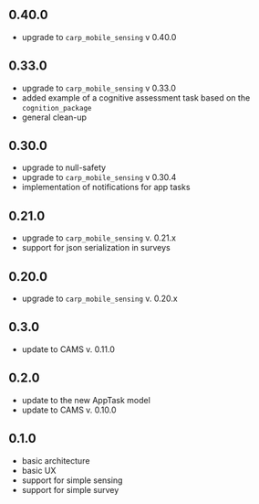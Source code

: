 ## 0.40.0
* upgrade to `carp_mobile_sensing` v 0.40.0

## 0.33.0
* upgrade to `carp_mobile_sensing` v 0.33.0
* added example of a cognitive assessment task based on the `cognition_package`
* general clean-up

## 0.30.0
* upgrade to null-safety
* upgrade to `carp_mobile_sensing` v 0.30.4
* implementation of notifications for app tasks

## 0.21.0
* upgrade to `carp_mobile_sensing` v. 0.21.x
* support for json serialization in surveys

## 0.20.0
* upgrade to `carp_mobile_sensing` v. 0.20.x

## 0.3.0
* update to CAMS v. 0.11.0

## 0.2.0
* update to the new AppTask model
* update to CAMS v. 0.10.0

## 0.1.0
* basic architecture
* basic UX 
* support for simple sensing
* support for simple survey
